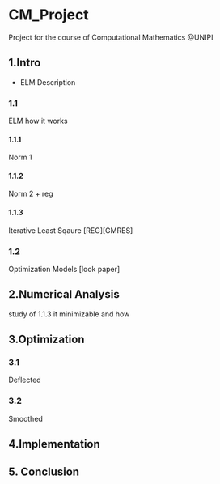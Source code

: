 # CM_Project
Project for the course of Computational Mathematics @UNIPI

## 1.Intro
- ELM Description

### 1.1
ELM how it works 
#### 1.1.1 
Norm 1
#### 1.1.2
Norm 2 + reg
#### 1.1.3 
Iterative Least Sqaure [REG][GMRES]

### 1.2
Optimization Models
[look paper]

## 2.Numerical Analysis
study of 1.1.3 it minimizable and how

## 3.Optimization

### 3.1
Deflected
 
### 3.2
Smoothed

## 4.Implementation

## 5. Conclusion

